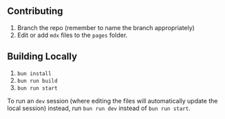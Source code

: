 ## Contributing

1. Branch the repo (remember to name the branch appropriately)
2. Edit or add `mdx` files to the `pages` folder.

## Building Locally

1. ```bun install```
2. ```bun run build```
3. ```bun run start```

To run an `dev` session (where editing the files will automatically update the local session) instead, run `bun run dev` instead of `bun run start`.
